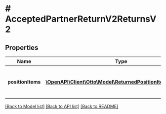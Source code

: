 # # AcceptedPartnerReturnV2ReturnsV2

## Properties

Name | Type | Description | Notes
------------ | ------------- | ------------- | -------------
**positionItems** | [**\OpenAPI\Client\Otto\Model\ReturnedPositionItemReturnsV2[]**](ReturnedPositionItemReturnsV2.md) | List of all the items received from partner |

[[Back to Model list]](../../README.md#models) [[Back to API list]](../../README.md#endpoints) [[Back to README]](../../README.md)
